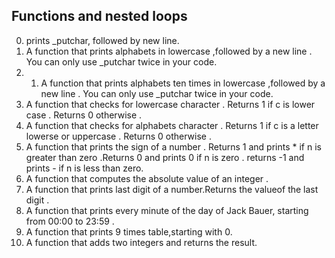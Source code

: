 ## Functions and nested loops 
0. prints _putchar, followed by new line.
1. A function that prints alphabets in lowercase ,followed by a new line . You can only use _putchar twice in your code.
2. 1. A function that prints alphabets ten times in lowercase ,followed by a new line . You can only use _putchar twice in your code.
3. A function that checks for lowercase character . Returns 1 if c is lower case . Returns 0 otherwise .
4. A function that checks for alphabets character . Returns 1 if c is a letter lowerse or uppercase . Returns 0 otherwise .
5. A function that prints the sign of a number . Returns 1 and prints * if n is greater than zero .Returns 0 and prints 0 if n is zero . returns -1 and prints - if n is less than zero.
6.  A function that computes the absolute value of an integer .
7. A function that prints last digit of a number.Returns the valueof the last digit .
8. A function that prints every minute of the day of Jack Bauer, starting from 00:00 to 23:59 .
9. A function that prints 9 times table,starting with 0.
10. A function that adds two integers and returns the result.
